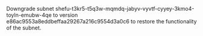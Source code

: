 Downgrade subnet shefu-t3kr5-t5q3w-mqmdq-jabyv-vyvtf-cyyey-3kmo4-toyln-emubw-4qe to version e86ac9553a8eddbeffaa29267a216c9554d3a0c6 to restore the functionality of the subnet.
